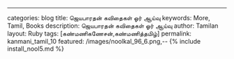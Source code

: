 ---
categories: blog
title: ஜெயபாரதன் கவிதைகள் ஓர் ஆய்வு
keywords: More, Tamil, Books
description: ஜெயபாரதன் கவிதைகள் ஓர் ஆய்வு
author: Tamilan
layout: Ruby
tags: [கண்மணிகணேசன்,கண்மணித்தமிழ்]
permalink: kanmani_tamil_10
featured: /images/noolkal_96_6.png,--
{% include install_nool5.md %}

